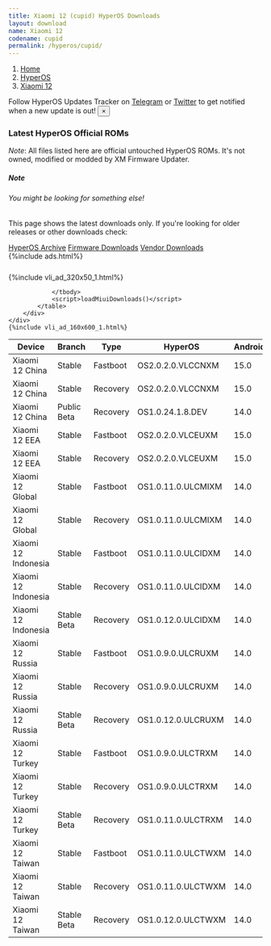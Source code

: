 ```yaml
---
title: Xiaomi 12 (cupid) HyperOS Downloads
layout: download
name: Xiaomi 12
codename: cupid
permalink: /hyperos/cupid/
---
```

<nav aria-label="breadcrumb">
    <ol class="breadcrumb">
        <li class="breadcrumb-item"><a href="/">Home</a></li>
        <li class="breadcrumb-item"><a href="/hyperos/">HyperOS</a></li>
        <li class="breadcrumb-item active" aria-current="page"><a href="/hyperos/cupid/">Xiaomi 12</a></li>
    </ol>
</nav>
<div class="alert alert-primary alert-dismissible fade show" role="alert">
    Follow HyperOS Updates Tracker on <a href="https://t.me/MIUIUpdatesTracker" class="alert-link">Telegram</a>
     or <a href="https://twitter.com/MiFwUpdater" class="alert-link">Twitter</a> to get notified when a new update is out!
    <button type="button" class="close" data-dismiss="alert" aria-label="Close">
        <span aria-hidden="true">&times;</span>
    </button>
</div>

### Latest HyperOS Official ROMs
*Note*: All files listed here are official untouched HyperOS ROMs. It's not owned, modified or modded by XM Firmware Updater.
<div class="card">
  <div class="card-body">
    <h5 class="card-title">Note</h5>
    <h6 class="card-subtitle mb-2 text-muted">You might be looking for something else!</h6>
    <p class="card-text">This page shows the latest downloads only.
     If you're looking for older releases or other downloads check:</p>
    <a href="/archive/hyperos/cupid/" class="card-link">HyperOS Archive</a>
    <a href="/firmware/cupid/" class="card-link">Firmware Downloads</a>
    <a href="/vendor/cupid/" class="card-link">Vendor Downloads</a>
  </div>
</div>
{%include ads.html%}
<div class="row justify-content-center">
    <div class="col-10">
        <div class="table-responsive-md" style="margin-top: 25px;">
            {%include vli_ad_320x50_1.html%}
            <table id="miui" class="display dt-responsive nowrap compact table table-striped table-hover table-sm">
                <thead class="thead-dark">
                    <tr>
                        <th data-ref="device">Device</th>
                        <th data-ref="branch">Branch</th>
                        <th data-ref="type">Type</th>
                        <th data-ref="miui">HyperOS</th>
                        <th data-ref="android">Android</th>
                        <th data-ref="size">Size</th>
                        <th data-ref="size">Date</th>
                        <th data-ref="link">Link</th>
                    </tr>
                </thead>
                <tbody>
                <tr><td>Xiaomi 12 China</td><td>Stable</td><td>Fastboot</td><td>OS2.0.2.0.VLCCNXM</td><td>15.0</td><td>7.5 GB</td><td>2025-01-21</td><td><a href="/hyperos/cupid/stable/OS2.0.2.0.VLCCNXM/">Download</a></td></tr>
<tr><td>Xiaomi 12 China</td><td>Stable</td><td>Recovery</td><td>OS2.0.2.0.VLCCNXM</td><td>15.0</td><td>6.0 GB</td><td>2025-01-27</td><td><a href="/hyperos/cupid/stable/OS2.0.2.0.VLCCNXM/">Download</a></td></tr>
<tr><td>Xiaomi 12 China</td><td>Public Beta</td><td>Recovery</td><td>OS1.0.24.1.8.DEV</td><td>14.0</td><td>5.7 GB</td><td>2024-01-12</td><td><a href="/hyperos/cupid/public beta/OS1.0.24.1.8.DEV/">Download</a></td></tr>
<tr><td>Xiaomi 12 EEA</td><td>Stable</td><td>Fastboot</td><td>OS2.0.2.0.VLCEUXM</td><td>15.0</td><td>6.5 GB</td><td>2025-02-21</td><td><a href="/hyperos/cupid/stable/OS2.0.2.0.VLCEUXM/">Download</a></td></tr>
<tr><td>Xiaomi 12 EEA</td><td>Stable</td><td>Recovery</td><td>OS2.0.2.0.VLCEUXM</td><td>15.0</td><td>5.6 GB</td><td>2025-03-11</td><td><a href="/hyperos/cupid/stable/OS2.0.2.0.VLCEUXM/">Download</a></td></tr>
<tr><td>Xiaomi 12 Global</td><td>Stable</td><td>Fastboot</td><td>OS1.0.11.0.ULCMIXM</td><td>14.0</td><td>6.4 GB</td><td>2025-01-17</td><td><a href="/hyperos/cupid/stable/OS1.0.11.0.ULCMIXM/">Download</a></td></tr>
<tr><td>Xiaomi 12 Global</td><td>Stable</td><td>Recovery</td><td>OS1.0.11.0.ULCMIXM</td><td>14.0</td><td>5.2 GB</td><td>2025-02-07</td><td><a href="/hyperos/cupid/stable/OS1.0.11.0.ULCMIXM/">Download</a></td></tr>
<tr><td>Xiaomi 12 Indonesia</td><td>Stable</td><td>Fastboot</td><td>OS1.0.11.0.ULCIDXM</td><td>14.0</td><td>6.3 GB</td><td>2025-01-22</td><td><a href="/hyperos/cupid/stable/OS1.0.11.0.ULCIDXM/">Download</a></td></tr>
<tr><td>Xiaomi 12 Indonesia</td><td>Stable</td><td>Recovery</td><td>OS1.0.11.0.ULCIDXM</td><td>14.0</td><td>5.0 GB</td><td>2025-02-10</td><td><a href="/hyperos/cupid/stable/OS1.0.11.0.ULCIDXM/">Download</a></td></tr>
<tr><td>Xiaomi 12 Indonesia</td><td>Stable Beta</td><td>Recovery</td><td>OS1.0.12.0.ULCIDXM</td><td>14.0</td><td>5.0 GB</td><td>2025-03-18</td><td><a href="/hyperos/cupid/stable beta/OS1.0.12.0.ULCIDXM/">Download</a></td></tr>
<tr><td>Xiaomi 12 Russia</td><td>Stable</td><td>Fastboot</td><td>OS1.0.9.0.ULCRUXM</td><td>14.0</td><td>6.1 GB</td><td>2025-01-22</td><td><a href="/hyperos/cupid/stable/OS1.0.9.0.ULCRUXM/">Download</a></td></tr>
<tr><td>Xiaomi 12 Russia</td><td>Stable</td><td>Recovery</td><td>OS1.0.9.0.ULCRUXM</td><td>14.0</td><td>5.0 GB</td><td>2025-02-10</td><td><a href="/hyperos/cupid/stable/OS1.0.9.0.ULCRUXM/">Download</a></td></tr>
<tr><td>Xiaomi 12 Russia</td><td>Stable Beta</td><td>Recovery</td><td>OS1.0.12.0.ULCRUXM</td><td>14.0</td><td>5.0 GB</td><td>2025-03-18</td><td><a href="/hyperos/cupid/stable beta/OS1.0.12.0.ULCRUXM/">Download</a></td></tr>
<tr><td>Xiaomi 12 Turkey</td><td>Stable</td><td>Fastboot</td><td>OS1.0.9.0.ULCTRXM</td><td>14.0</td><td>6.0 GB</td><td>2025-01-22</td><td><a href="/hyperos/cupid/stable/OS1.0.9.0.ULCTRXM/">Download</a></td></tr>
<tr><td>Xiaomi 12 Turkey</td><td>Stable</td><td>Recovery</td><td>OS1.0.9.0.ULCTRXM</td><td>14.0</td><td>5.0 GB</td><td>2025-02-10</td><td><a href="/hyperos/cupid/stable/OS1.0.9.0.ULCTRXM/">Download</a></td></tr>
<tr><td>Xiaomi 12 Turkey</td><td>Stable Beta</td><td>Recovery</td><td>OS1.0.11.0.ULCTRXM</td><td>14.0</td><td>5.0 GB</td><td>2025-03-18</td><td><a href="/hyperos/cupid/stable beta/OS1.0.11.0.ULCTRXM/">Download</a></td></tr>
<tr><td>Xiaomi 12 Taiwan</td><td>Stable</td><td>Fastboot</td><td>OS1.0.11.0.ULCTWXM</td><td>14.0</td><td>5.7 GB</td><td>2025-01-22</td><td><a href="/hyperos/cupid/stable/OS1.0.11.0.ULCTWXM/">Download</a></td></tr>
<tr><td>Xiaomi 12 Taiwan</td><td>Stable</td><td>Recovery</td><td>OS1.0.11.0.ULCTWXM</td><td>14.0</td><td>4.9 GB</td><td>2025-02-10</td><td><a href="/hyperos/cupid/stable/OS1.0.11.0.ULCTWXM/">Download</a></td></tr>
<tr><td>Xiaomi 12 Taiwan</td><td>Stable Beta</td><td>Recovery</td><td>OS1.0.12.0.ULCTWXM</td><td>14.0</td><td>4.9 GB</td><td>2025-03-18</td><td><a href="/hyperos/cupid/stable beta/OS1.0.12.0.ULCTWXM/">Download</a></td></tr>

                </tbody>
                <script>loadMiuiDownloads()</script>
            </table>
        </div>
    </div>
    {%include vli_ad_160x600_1.html%}
</div>
